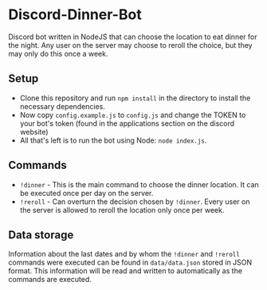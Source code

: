 # Discord-Dinner-Bot
Discord bot written in NodeJS that can choose the location to eat dinner for the night. Any user on the server may choose to reroll the choice, but they may only do this once a week.

## Setup
- Clone this repository and run `npm install` in the directory to install the necessary dependencies.
- Now copy `config.example.js` to `config.js` and change the TOKEN to your bot's token (found in the applications section on the discord website)
- All that's left is to run the bot using Node: `node index.js`.

## Commands
- `!dinner` - This is the main command to choose the dinner location. It can be executed once per day on the server.
- `!reroll` - Can overturn the decision chosen by `!dinner`. Every user on the server is allowed to reroll the location only once per week.

## Data storage
Information about the last dates and by whom the `!dinner` and `!reroll` commands were executed can be found in `data/data.json` stored in JSON format. This information will be read and written to automatically as the commands are executed.
